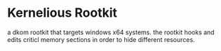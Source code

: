 # Kernelious Rootkit
 a dkom rootkit that targets windows x64 systems. the rootkit hooks and edits criticl memory sections in order to hide different resources. 
